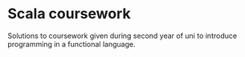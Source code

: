 # Scala coursework

Solutions to coursework given during second year of uni to introduce programming in a functional language.